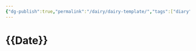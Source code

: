 ```yaml
---
{"dg-publish":true,"permalink":"/dairy/dairy-template/","tags":["diary"],"created":"2024-01-12T11:12:55.179-05:00","updated":"2024-01-13T08:36:35.979-05:00"}
---
```


# {{Date}}
